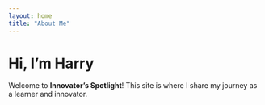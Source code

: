 ```yaml
--- 
layout: home 
title: "About Me" 
--- 
```

# Hi, I’m Harry 
Welcome to **Innovator’s Spotlight**!
This site is where I share my journey as a learner and innovator.
